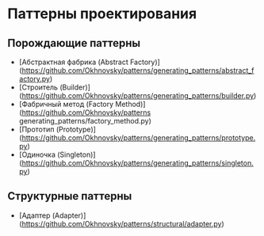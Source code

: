 # Паттерны проектирования

## Порождающие паттерны

- [Абстрактная фабрика (Abstract Factory)] (https://github.com/Okhnovsky/patterns/generating_patterns/abstract_factory.py)
- [Строитель (Builder)] (https://github.com/Okhnovsky/patterns/generating_patterns/builder.py)
- [Фабричный метод (Factory Method)] (https://github.com/Okhnovsky/patterns generating_patterns/factory_method.py)
- [Прототип (Prototype)] (https://github.com/Okhnovsky/patterns/generating_patterns/prototype.py)
- [Одиночка (Singleton)] (https://github.com/Okhnovsky/patterns/generating_patterns/singleton.py)


## Структурные паттерны
- [Адаптер (Adapter)] (https://github.com/Okhnovsky/patterns/structural/adapter.py)
